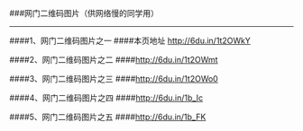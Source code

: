###网门二维码图片（供网络慢的同学用）
***
####1、网门二维码图片之一
####本页地址 http://6du.in/1t2OWkY 

####2、网门二维码图片之二 
####http://6du.in/1t2OWmt

####3、网门二维码图片之三 
####http://6du.in/1t2OWo0

####4、网门二维码图片之四
####http://6du.in/1b_Ic

####5、网门二维码图片之五
####http://6du.in/1b_FK
